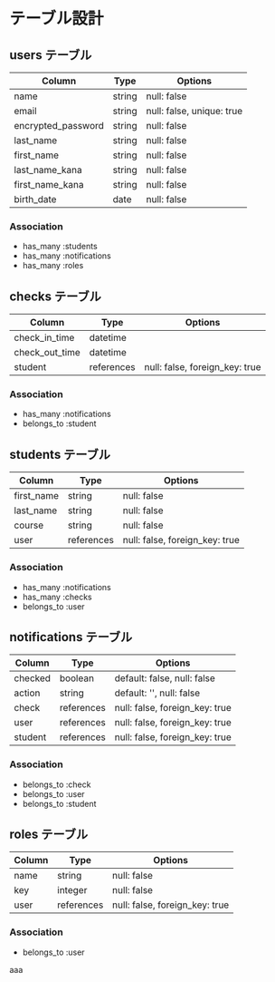 # テーブル設計

## users テーブル

| Column             | Type   | Options                   |
| ------------------ | ------ | ------------------------- |
| name               | string | null: false               |
| email              | string | null: false, unique: true |
| encrypted_password | string | null: false               |
| last_name          | string | null: false               |
| first_name         | string | null: false               |
| last_name_kana     | string | null: false               |
| first_name_kana    | string | null: false               |
| birth_date         | date   | null: false               |

### Association

- has_many :students
- has_many :notifications
- has_many :roles

## checks テーブル

| Column             | Type        | Options                        |
| ------------------ | ----------- | ------------------------------ |
| check_in_time      | datetime    |                                |
| check_out_time     | datetime    |                                |
| student            | references  | null: false, foreign_key: true |

### Association

- has_many   :notifications
- belongs_to :student

## students テーブル

| Column             | Type        | Options                        |
| ------------------ | ----------- | ------------------------------ |
| first_name         | string      | null: false                    |
| last_name          | string      | null: false                    |
| course             | string      | null: false                    |
| user               | references  | null: false, foreign_key: true |

### Association

- has_many   :notifications
- has_many   :checks
- belongs_to :user

## notifications テーブル

| Column             | Type        | Options                        |
| ------------------ | ----------- | ------------------------------ |
| checked            | boolean     | default: false, null: false    |
| action             | string      | default: '', null: false       |
| check              | references  | null: false, foreign_key: true |
| user               | references  | null: false, foreign_key: true |
| student            | references  | null: false, foreign_key: true |


### Association

- belongs_to :check
- belongs_to :user
- belongs_to :student

## roles テーブル

| Column             | Type        | Options                        |
| ------------------ | ----------- | ------------------------------ |
| name               | string      | null: false                    |
| key                | integer     | null: false                    |
| user               | references  | null: false, foreign_key: true |

### Association

- belongs_to :user

aaa